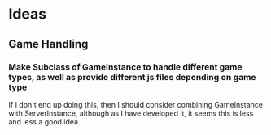 # Ideas

## Game Handling

### Make Subclass of GameInstance to handle different game types, as well as provide different js files depending on game type
If I don't end up doing this, then I should consider combining GameInstance with ServerInstance, although as I have developed it, it seems this is less and less a good idea.